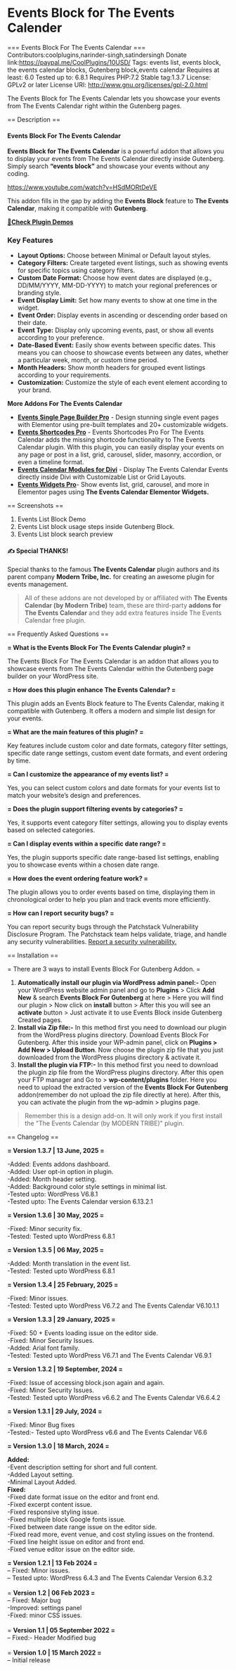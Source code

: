 # Events Block for The Events Calender

\=== Events Block For The Events Calendar === Contributors:coolplugins,narinder-singh,satindersingh Donate link:https://paypal.me/CoolPlugins/10USD/ Tags: events list, events block, the events calendar blocks, Gutenberg block,events calendar Requires at least: 6.0 Tested up to: 6.8.1 Requires PHP:7.2 Stable tag:1.3.7 License: GPLv2 or later License URI: http://www.gnu.org/licenses/gpl-2.0.html

The Events Block for The Events Calendar lets you showcase your events from The Events Calendar right within the Gutenberg pages.

\== Description ==

#### Events Block For The Events Calendar

**Events Block for The Events Calendar** is a powerful addon that allows you to display your events from The Events Calendar directly inside Gutenberg. Simply search **“events block”** and showcase your events without any coding.

https://www.youtube.com/watch?v=HSdMORtDeVE

This addon fills in the gap by adding the **Events Block** feature to **The Events Calendar**, making it compatible with **Gutenberg**.

[🔗**Check Plugin Demos**](https://eventscalendaraddons.com/demos/events-block-for-the-events-calendar/?utm_source=ebec_plugin\&utm_medium=readme\&utm_campaign=demo\&utm_content=check_demos)

### Key Features

* **Layout Options:** Choose between Minimal or Default layout styles.
* **Category Filters:** Create targeted event listings, such as showing events for specific topics using category filters.
* **Custom Date Format:** Choose how event dates are displayed (e.g., DD/MM/YYYY, MM-DD-YYYY) to match your regional preferences or branding style.
* **Event Display Limit:** Set how many events to show at one time in the widget.
* **Event Order:** Display events in ascending or descending order based on their date.
* **Event Type:** Display only upcoming events, past, or show all events according to your preference.
* **Date-Based Event:** Easily show events between specific dates. This means you can choose to showcase events between any dates, whether a particular week, month, or custom time period.
* **Month Headers:** Show month headers for grouped event listings according to your requirements.
* **Customization:** Customize the style of each event element according to your brand.

**More Addons For The Events Calendar**

* [**Events Single Page Builder Pro**](https://eventscalendaraddons.com/plugin/event-single-page-builder-pro/?utm_source=ebec_plugin\&utm_medium=readme\&utm_campaign=get_pro\&utm_content=epta_more_addons) - Design stunning single event pages with Elementor using pre-built templates and 20+ customizable widgets.
* [**Events Shortcodes Pro**](https://eventscalendaraddons.com/plugin/events-shortcodes-pro/?utm_source=ebec_plugin\&utm_medium=readme\&utm_campaign=get_pro\&utm_content=ect_more_addons) - Events Shortcodes Pro For The Events Calendar adds the missing shortcode functionality to The Events Calendar plugin. With this plugin, you can easily display your events on any page or post in a list, grid, carousel, slider, masonry, accordion, or even a timeline format.
* [**Events Calendar Modules for Divi**](https://wordpress.org/plugins/events-calendar-modules-for-divi/) - Display The Events Calendar Events directly inside Divi with Customizable List or Grid Layouts.
* [**Events Widgets Pro**](https://eventscalendaraddons.com/plugin/events-widgets-pro/?utm_source=ebec_plugin\&utm_medium=readme\&utm_campaign=get_pro\&utm_content=ectbe_more_addons)- Show events list, grid, carousel, and more in Elementor pages using **The Events Calendar Elementor Widgets.**

\== Screenshots ==

1. Events List Block Demo
2. Events List block usage steps inside Gutenberg Block.
3. Events List block search preview

#### ✍ Special THANKS!

Special thanks to the famous **The Events Calendar** plugin authors and its parent company **Modern Tribe, Inc.** for creating an awesome plugin for events management.

> All of these addons are not developed by or affiliated with **The Events Calendar (by Modern Tribe)** team, these are third-party **addons for The Events Calendar** and they add extra features inside The Events Calendar free plugin.

\== Frequently Asked Questions ==

**= What is the Events Block For The Events Calendar plugin? =**

The Events Block For The Events Calendar is an addon that allows you to showcase events from The Events Calendar within the Gutenberg page builder on your WordPress site.

**= How does this plugin enhance The Events Calendar? =**

This plugin adds an Events Block feature to The Events Calendar, making it compatible with Gutenberg. It offers a modern and simple list design for your events.

**= What are the main features of this plugin? =**

Key features include custom color and date formats, category filter settings, specific date range settings, custom event date formats, and event ordering by time.

**= Can I customize the appearance of my events list? =**

Yes, you can select custom colors and date formats for your events list to match your website’s design and preferences.

&#x20;**= Does the plugin support filtering events by categories? =**

Yes, it supports event category filter settings, allowing you to display events based on selected categories.

&#x20;**= Can I display events within a specific date range? =**

Yes, the plugin supports specific date range-based list settings, enabling you to showcase events within a chosen date range.

&#x20;**= How does the event ordering feature work? =**

The plugin allows you to order events based on time, displaying them in chronological order to help you plan and track events more efficiently.

&#x20;**= How can I report security bugs? =**

You can report security bugs through the Patchstack Vulnerability Disclosure Program. The Patchstack team helps validate, triage, and handle any security vulnerabilities. [Report a security vulnerability.](https://patchstack.com/database/vdp/events-block-for-the-events-calendar)

\== Installation ==

\= There are 3 ways to install Events Block For Gutenberg Addon. =

1. **Automatically install our plugin via WordPress admin panel:-** Open your WordPress website admin panel and go to **Plugins** > Click **Add New** & search **Events Block For Gutenberg** at here > Here you will find our plugin > Now click on **install** button > After this you will see an **activate** button > Just activate it to use Events Block inside Gutenberg Created pages.
2. **Install via Zip file:-** In this method first you need to download our plugin from the WordPress plugins directory. Download Events Block For Gutenberg. After this inside your WP-admin panel, click on **Plugins > Add New > Upload Button**. Now choose the plugin zip file that you just downloaded from the WordPress plugins directory & activate it.
3. **Install the plugin via FTP:-** In this method first you need to download the plugin zip file from the WordPress plugins directory. After this open your FTP manager and Go to > **wp-content/plugins** folder. Here you need to upload the extracted version of the **Events Block For Gutenberg** addon(remember do not upload the zip file directly at here). After this, you can activate the plugin from the wp-admin > plugins page.

> Remember this is a design add-on. It will only work if you first install the "The Events Calendar (by MODERN TRIBE)" plugin.

\== Changelog ==

**= Version 1.3.7 | 13 June, 2025 =**

-Added: Events addons dashboard.\
-Added: User opt-in option in plugin.\
-Added: Month header setting.\
-Added: Background color style settings in minimal list.\
-Tested upto: WordPress V6.8.1\
-Tested upto: The Events Calendar version 6.13.2.1

**= Version 1.3.6 | 30 May, 2025 =**

-Fixed: Minor security fix.\
-Tested: Tested upto WordPress 6.8.1

**= Version 1.3.5 | 06 May, 2025 =**

-Added: Month translation in the event list.\
-Tested: Tested upto WordPress 6.8.1

**= Version 1.3.4 | 25 February, 2025 =**

-Fixed: Minor issues.\
-Tested: Tested upto WordPress V6.7.2 and The Events Calendar V6.10.1.1

**= Version 1.3.3 | 29 January, 2025 =**

-Fixed: 50 + Events loading issue on the editor side.\
-Fixed: Minor Security Issues.\
-Added: Arial font family.\
-Tested: Tested upto WordPress V6.7.1 and The Events Calendar V6.9.1

**= Version 1.3.2 | 19 September, 2024 =**

-Fixed: Issue of accessing block.json again and again.\
-Fixed: Minor Security Issues.\
-Tested: Tested upto WordPress v6.6.2 and The Events Calendar V6.6.4.2

**= Version 1.3.1 | 29 July, 2024 =**

-Fixed: Minor Bug fixes\
-Tested:- Tested upto WordPress v6.6 and The Events Calendar V6.6

&#x20;**= Version 1.3.0 | 18 March, 2024 =**

**Added:**\
-Event description setting for short and full content.\
-Added Layout setting.\
-Minimal Layout Added.\
**Fixed:**\
-Fixed date format issue on the editor and front end.\
-Fixed excerpt content issue.\
-Fixed responsive styling issue.\
-Fixed multiple block Google fonts issue.\
-Fixed between date range issue on the editor side.\
-Fixed read more, event venue, and cost styling issues on the frontend.\
-Fixed line height issue on editor and front end.\
-Fixed venue editor issue on the editor side.

**= Version 1.2.1 | 13 Feb 2024 =**\
– Fixed: Minor issues.\
– Tested upto: WordPress 6.4.3 and The Events Calendar Version 6.3.2\
\
\= **Version 1.2 | 06 Feb 2023 =**\
– Fixed: Major bug\
-Improved: settings panel\
-Fixed: minor CSS issues.\
\
\= **Version 1.1 | 05 September 2022 =**\
– Fixed:- Header Modified bug\
\
\= **Version 1.0 | 15 March 2022 =**\
– Initial release
